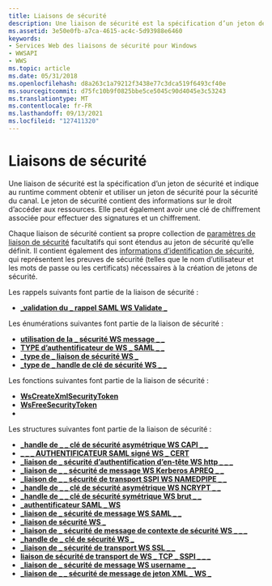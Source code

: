 ```yaml
---
title: Liaisons de sécurité
description: Une liaison de sécurité est la spécification d’un jeton de sécurité et indique au runtime comment obtenir et utiliser un jeton de sécurité pour la sécurité du canal.
ms.assetid: 3e50e0fb-a7ca-4615-ac4c-5d93988e6460
keywords:
- Services Web des liaisons de sécurité pour Windows
- WWSAPI
- WWS
ms.topic: article
ms.date: 05/31/2018
ms.openlocfilehash: d8a263c1a79212f3438e77c3dca519f6493cf40e
ms.sourcegitcommit: d75fc10b9f0825bbe5ce5045c90d4045e3c53243
ms.translationtype: MT
ms.contentlocale: fr-FR
ms.lasthandoff: 09/13/2021
ms.locfileid: "127411320"
---
```

# <a name="security-bindings"></a>Liaisons de sécurité

Une liaison de sécurité est la spécification d’un jeton de sécurité et indique au runtime comment obtenir et utiliser un jeton de sécurité pour la sécurité du canal. Le jeton de sécurité contient des informations sur le droit d’accéder aux ressources. Elle peut également avoir une clé de chiffrement associée pour effectuer des signatures et un chiffrement.


Chaque liaison de sécurité contient sa propre collection de [paramètres de liaison de sécurité](security-binding-settings.md) facultatifs qui sont étendus au jeton de sécurité qu’elle définit. Il contient également des [informations d’identification de sécurité](security-credentials.md), qui représentent les preuves de sécurité (telles que le nom d’utilisateur et les mots de passe ou les certificats) nécessaires à la création de jetons de sécurité.

Les rappels suivants font partie de la liaison de sécurité :

-   [**\_validation du \_ rappel SAML WS Validate \_**](/windows/desktop/api/WebServices/nc-webservices-ws_validate_saml_callback)

Les énumérations suivantes font partie de la liaison de sécurité :

-   [**utilisation de la \_ sécurité WS message \_ \_**](/windows/desktop/api/WebServices/ne-webservices-ws_message_security_usage)
-   [**TYPE d’authentificateur de WS \_ SAML \_ \_**](/windows/desktop/api/WebServices/ne-webservices-ws_saml_authenticator_type)
-   [**\_type de \_ liaison de sécurité WS \_**](/windows/desktop/api/WebServices/ne-webservices-ws_security_binding_type)
-   [**\_type de \_ handle de clé de sécurité WS \_ \_**](/windows/desktop/api/WebServices/ne-webservices-ws_security_key_handle_type)

Les fonctions suivantes font partie de la liaison de sécurité :

-   [**WsCreateXmlSecurityToken**](/windows/desktop/api/WebServices/nf-webservices-wscreatexmlsecuritytoken)
-   [**WsFreeSecurityToken**](/windows/desktop/api/WebServices/nf-webservices-wsfreesecuritytoken)
-   

Les structures suivantes font partie de la liaison de sécurité :

-   [**\_handle de \_ \_ clé de sécurité asymétrique WS CAPI \_ \_**](/windows/desktop/api/WebServices/ns-webservices-ws_capi_asymmetric_security_key_handle)
-   [**\_ \_ \_ AUTHENTIFICATEUR SAML signé WS \_ CERT**](/windows/desktop/api/WebServices/ns-webservices-ws_cert_signed_saml_authenticator)
-   [**\_liaison de \_ sécurité d’authentification d’en-tête WS http \_ \_ \_**](/windows/desktop/api/WebServices/ns-webservices-ws_http_header_auth_security_binding)
-   [**\_liaison de \_ \_ sécurité de message WS Kerberos APREQ \_ \_**](/windows/desktop/api/WebServices/ns-webservices-ws_kerberos_apreq_message_security_binding)
-   [**\_liaison de \_ \_ sécurité de transport SSPI WS NAMEDPIPE \_ \_**](/windows/desktop/api/WebServices/ns-webservices-ws_namedpipe_sspi_transport_security_binding)
-   [**\_handle de \_ \_ clé de sécurité asymétrique WS NCRYPT \_ \_**](/windows/desktop/api/WebServices/ns-webservices-ws_ncrypt_asymmetric_security_key_handle)
-   [**\_handle de \_ \_ clé de sécurité symétrique WS brut \_ \_**](/windows/desktop/api/WebServices/ns-webservices-ws_raw_symmetric_security_key_handle)
-   [**\_authentificateur SAML \_ WS**](/windows/desktop/api/WebServices/ns-webservices-ws_saml_authenticator)
-   [**\_liaison de \_ sécurité de message WS SAML \_ \_**](/windows/desktop/api/WebServices/ns-webservices-ws_saml_message_security_binding)
-   [**\_liaison de sécurité WS \_**](/windows/desktop/api/WebServices/ns-webservices-ws_security_binding)
-   [**\_liaison de \_ sécurité de message de contexte de sécurité WS \_ \_ \_**](/windows/desktop/api/WebServices/ns-webservices-ws_security_context_message_security_binding)
-   [**\_handle de \_ clé de sécurité WS \_**](/windows/desktop/api/WebServices/ns-webservices-ws_security_key_handle)
-   [**\_liaison de \_ sécurité de transport WS SSL \_ \_**](/windows/desktop/api/WebServices/ns-webservices-ws_ssl_transport_security_binding)
-   [**liaison de sécurité de transport de WS \_ TCP \_ SSPI \_ \_ \_**](/windows/desktop/api/WebServices/ns-webservices-ws_tcp_sspi_transport_security_binding)
-   [**\_liaison de \_ sécurité de message WS username \_ \_**](/windows/desktop/api/WebServices/ns-webservices-ws_username_message_security_binding)
-   [**\_liaison de \_ \_ sécurité de message de jeton XML \_ WS \_**](/windows/desktop/api/WebServices/ns-webservices-ws_xml_token_message_security_binding)

 

 




